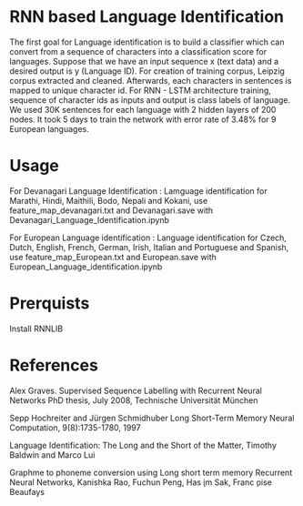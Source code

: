 # RNN based Language Identification


The first goal for Language identification is to build a classifier which can convert from a sequence of characters into a classification score for languages. Suppose that we have an input sequence x (text data) and a desired output is y (Language ID). For creation of training corpus, Leipzig corpus extracted and cleaned. Afterwards, each characters in sentences is mapped to unique character id. For RNN - LSTM architecture training, sequence of character ids  as inputs and output is class labels of language. We used 30K sentences for each language with 2 hidden layers of 200 nodes. It took 5 days to train the network with error rate of 3.48% for 9 European languages.

# Usage

For Devanagari Language Identification : Lamguage identification for Marathi, Hindi, Maithili, Bodo, Nepali and Kokani, use feature_map_devanagari.txt and Devanagari.save with Devanagari_Language_Identification.ipynb

For European Language identification : Language identification for Czech, Dutch, English, French, German, Irish, Italian and Portuguese and Spanish, use feature_map_European.txt and European.save with European_Language_identification.ipynb

# Prerquists

Install RNNLIB

# References

Alex Graves. Supervised Sequence Labelling with Recurrent Neural Networks
PhD thesis, July 2008, Technische Universität München

Sepp Hochreiter and Jürgen Schmidhuber Long Short-Term Memory
Neural Computation, 9(8):1735-1780, 1997

Language Identification: The Long and the Short of the Matter, Timothy Baldwin and Marco Lui

Graphme to phoneme conversion using Long short term memory Recurrent Neural Networks, Kanishka Rao, Fuchun Peng, Has ̧im Sak, Franc ̧oise Beaufays
